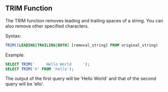 ## TRIM Function

The TRIM function removes leading and trailing spaces of a string. You can also remove other specified characters.

Syntax:

```SQL
TRIM([LEADING|TRAILING|BOTH] [removal_string] FROM original_string)
```

Example:

```SQL
SELECT TRIM('     Hello World     ');
SELECT TRIM('h' FROM 'hello');
```

The output of the first query will be ‘Hello World’ and that of the second query will be ‘ello’.